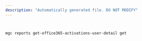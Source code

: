 ```yaml
---
description: "Automatically generated file. DO NOT MODIFY"
---
```


```bash


mgc reports get-office365-activations-user-detail get

```